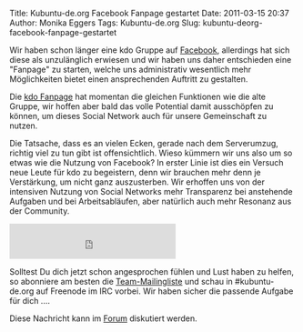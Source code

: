 Title: Kubuntu-de.org Facebook Fanpage gestartet
Date: 2011-03-15 20:37
Author: Monika Eggers
Tags: Kubuntu-de.org
Slug: kubuntu-deorg-facebook-fanpage-gestartet


Wir haben schon länger eine kdo Gruppe auf
[Facebook](http://www.facebook.com), allerdings hat sich diese als
unzulänglich erwiesen und wir haben uns daher entschieden eine "Fanpage"
zu starten, welche uns administrativ wesentlich mehr Möglichkeiten
bietet einen ansprechenden Auftritt zu gestalten.


Die [kdo
Fanpage](http://www.facebook.com/home.php#!/pages/kubuntu-deorg/157870810936992)
hat momentan die gleichen Funktionen wie die alte Gruppe, wir hoffen
aber bald das volle Potential damit ausschöpfen zu können, um dieses
Social Network auch für unsere Gemeinschaft zu nutzen.


<!--break--><!--break-->

Die Tatsache, dass es an vielen Ecken, gerade nach dem Serverumzug,
richtig viel zu tun gibt ist offensichtlich. Wieso kümmern wir uns also
um so etwas wie die Nutzung von Facebook? In erster Linie ist dies ein
Versuch neue Leute für kdo zu begeistern, denn wir brauchen mehr denn je
Verstärkung, um nicht ganz auszusterben. Wir erhoffen uns von der
intensiven Nutzung von Social Networks mehr Transparenz bei anstehende
Aufgaben und bei Arbeitsabläufen, aber natürlich auch mehr Resonanz aus
der Community.


<iframe src="http://www.facebook.com/plugins/likebox.php?locale=de_DE&amp;href=http%3A%2F%2Fwww.facebook.com%2F%23%21%2Fpages%2Fkubuntu-deorg%2F157870810936992&amp;width=292&amp;colorscheme=light&amp;show_faces=false&amp;stream=false&amp;header=false&amp;height=62" scrolling="no" frameborder="0" style="border:none; overflow:hidden; width:292px; height:62px;" allowtransparency="true"></iframe>


Solltest Du dich jetzt schon angesprochen fühlen und Lust haben zu
helfen, so abonniere am besten die
[Team-Mailingliste](http://lists.kubuntu-de.org/mailman/listinfo/team)
und schau in \#kubuntu-de.org auf Freenode im IRC vorbei. Wir haben
sicher die passende Aufgabe für dich ....


Diese Nachricht kann im
[Forum](http://forum.kubuntu-de.org/index.php?board=1.0) diskutiert
werden.



